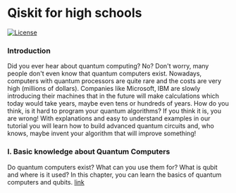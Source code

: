 # Qiskit for high schools
[![License](https://img.shields.io/github/license/Qiskit/qiskit-tutorials.svg?style=popout-square)](https://opensource.org/licenses/Apache-2.0)

### Introduction
Did you ever hear about quantum computing? No? Don't worry, many people don't even know that quantum computers exist. Nowadays, computers with quantum processors are quite rare and the costs are very high (millions of dollars). Companies like Microsoft, IBM are slowly introducing their machines that in the future will make calculations which today would take years, maybe even tens or hundreds of years. How do you think, is it hard to program your quantum algorithms? If you think it is, you are wrong! With explanations and easy to understand examples in our tutorial you will learn how to build advanced quantum circuits and, who knows, maybe invent your algorithm that will improve something!

### I. Basic knowledge about Quantum Computers
Do quantum computers exist? What can you use them for? What is qubit and where is it used? In this chapter, you can learn the basics of quantum computers and qubits. [link](https://www.microsoft.com/en-us/quantum/development-kit)
